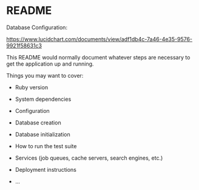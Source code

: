 # README

Database Configuration:

https://www.lucidchart.com/documents/view/adf1db4c-7a46-4e35-9576-9921f58631c3

This README would normally document whatever steps are necessary to get the
application up and running.

Things you may want to cover:

* Ruby version

* System dependencies

* Configuration

* Database creation

* Database initialization

* How to run the test suite

* Services (job queues, cache servers, search engines, etc.)

* Deployment instructions

* ...
